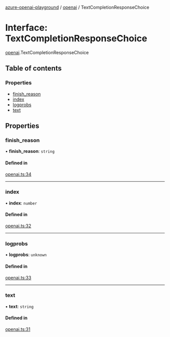 [azure-openai-playground](../README.md) / [openai](../modules/openai.md) / TextCompletionResponseChoice

# Interface: TextCompletionResponseChoice

[openai](../modules/openai.md).TextCompletionResponseChoice

## Table of contents

### Properties

- [finish\_reason](openai.TextCompletionResponseChoice.md#finish_reason)
- [index](openai.TextCompletionResponseChoice.md#index)
- [logprobs](openai.TextCompletionResponseChoice.md#logprobs)
- [text](openai.TextCompletionResponseChoice.md#text)

## Properties

### finish\_reason

• **finish\_reason**: `string`

#### Defined in

[openai.ts:34](https://github.com/CU-CommunityApps/ct-azure-openai-playground/blob/e4891f4/src/lib/openai.ts#L34)

___

### index

• **index**: `number`

#### Defined in

[openai.ts:32](https://github.com/CU-CommunityApps/ct-azure-openai-playground/blob/e4891f4/src/lib/openai.ts#L32)

___

### logprobs

• **logprobs**: `unknown`

#### Defined in

[openai.ts:33](https://github.com/CU-CommunityApps/ct-azure-openai-playground/blob/e4891f4/src/lib/openai.ts#L33)

___

### text

• **text**: `string`

#### Defined in

[openai.ts:31](https://github.com/CU-CommunityApps/ct-azure-openai-playground/blob/e4891f4/src/lib/openai.ts#L31)
